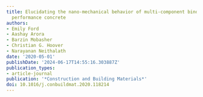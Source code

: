```yaml
---
title: Elucidating the nano-mechanical behavior of multi-component binders for ultra-high
  performance concrete
authors:
- Emily Ford
- Aashay Arora
- Barzin Mobasher
- Christian G. Hoover
- Narayanan Neithalath
date: '2020-05-01'
publishDate: '2024-06-17T14:55:16.303887Z'
publication_types:
- article-journal
publication: '*Construction and Building Materials*'
doi: 10.1016/j.conbuildmat.2020.118214
---
```


